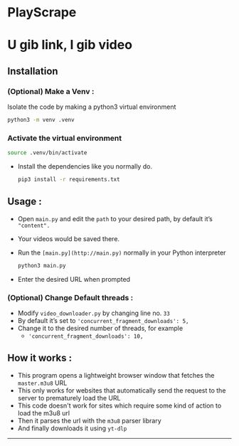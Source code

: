# PlayScrape

# U gib link, I gib video

## Installation

### (Optional) Make a Venv :

Isolate the code by making a python3 virtual environment

```bash
python3 -m venv .venv
```

### Activate the virtual environment

```bash
source .venv/bin/activate
```

- Install the dependencies like you normally do.
    
    ```bash
    pip3 install -r requirements.txt
    ```
    


## Usage :

- Open `main.py` and edit the `path` to your desired path, by default it’s `"content".`
- Your videos would be saved there.
- Run the `[main.py](http://main.py)` normally in your Python interpreter
    
    ```bash
    python3 main.py
    ```
    
- Enter the desired URL when prompted

### (Optional) Change Default threads :

- Modify `video_downloader.py` by changing line no. `33`
- By default it’s set to `'concurrent_fragment_downloads': 5,`
- Change it to the desired number of threads, for example
    - `'concurrent_fragment_downloads': 10,`



## How it works :

- This program opens a lightweight browser window that fetches the `master.m3u8` URL
- This only works for websites that automatically send the request to the server to prematurely load the URL
- This code doesn't work for sites which require some kind of action to load the m3u8 url
- Then it parses the url with the `m3u8` parser library
- And finally downloads it using `yt-dlp`

---